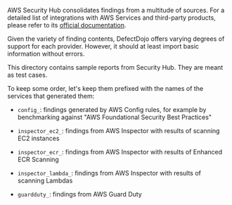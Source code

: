 AWS Security Hub consolidates findings from a multitude of sources. For a detailed list of integrations with AWS Services and third-party products, please refer to its [official documentation](https://docs.aws.amazon.com/securityhub/latest/userguide/securityhub-findings-providers.html).

Given the variety of finding contents, DefectDojo offers varying degrees of support for each provider. However, it should at least import basic information without errors.

This directory contains sample reports from Security Hub. They are meant as test cases.

To keep some order, let's keep them prefixed with the names of the services that generated them:

* `config_`: findings generated by AWS Config rules, for example by benchmarking against "AWS Foundational Security Best Practices"

* `inspector_ec2_`: findings from AWS Inspector with results of scanning EC2 instances

* `inspector_ecr_`: findings from AWS Inspector with results of Enhanced ECR Scanning

* `inspector_lambda_`: findings from AWS Inspector with results of scanning Lambdas

* `guardduty_`: findings from AWS Guard Duty
